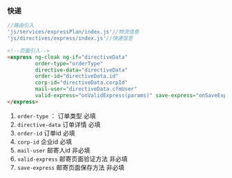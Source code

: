 ### 快递

```js
//路由引入
'js/services/expressPlan/index.js'//物流信息
'js/directives/express/index.js'//快递信息
```

```html
<!--页面引入-->
<express ng-cloak ng-if="directiveData"
         order-type="orderType"
         directive-data="directiveData"
         order-id="directiveData.id"
         corp-id="directiveData.corpId"
         mail-user="directiveData.cfmUser"
         valid-express="onValidExpress(params)" save-express="onSaveExpress(params)">
</express>
```

1. `order-type` ： 订单类型  必填
2. `directive-data` 订单详情 必填
3. `order-id` 订单id 必填
4. `corp-id` 企业id 必填
5. `mail-user` 邮寄人id  非必填
6. `valid-express` 邮寄页面验证方法 非必填
7. `save-express` 邮寄页面保存方法 非必填